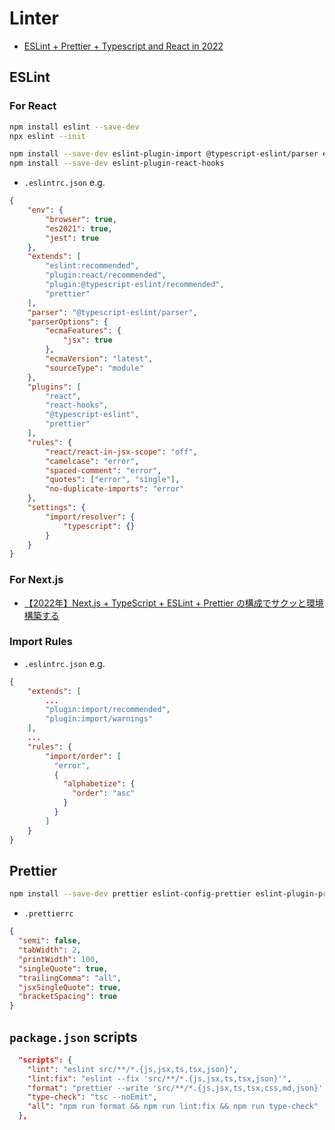 # Linter

- [ESLint + Prettier + Typescript and React in 2022](https://blog.devgenius.io/eslint-prettier-typescript-and-react-in-2022-e5021ebca2b1)

## ESLint
### For React
```sh
npm install eslint --save-dev
npx eslint --init

npm install --save-dev eslint-plugin-import @typescript-eslint/parser eslint-import-resolver-typescript
npm install --save-dev eslint-plugin-react-hooks
```

- `.eslintrc.json` e.g.
```json
{
    "env": {
        "browser": true,
        "es2021": true,
        "jest": true
    },
    "extends": [
        "eslint:recommended",
        "plugin:react/recommended",
        "plugin:@typescript-eslint/recommended",
        "prettier"
    ],
    "parser": "@typescript-eslint/parser",
    "parserOptions": {
        "ecmaFeatures": {
            "jsx": true
        },
        "ecmaVersion": "latest",
        "sourceType": "module"
    },
    "plugins": [
        "react",
        "react-hooks",
        "@typescript-eslint",
        "prettier"
    ],
    "rules": {
        "react/react-in-jsx-scope": "off",
        "camelcase": "error",
        "spaced-comment": "error",
        "quotes": ["error", "single"],
        "no-duplicate-imports": "error"
    },
    "settings": {
        "import/resolver": {
            "typescript": {}
        }
    }  
}
```
### For Next.js
- [【2022年】Next.js + TypeScript + ESLint + Prettier の構成でサクッと環境構築する](https://zenn.dev/hungry_goat/articles/b7ea123eeaaa44)

### Import Rules
- `.eslintrc.json` e.g.
```json
{
    "extends": [
        ...
        "plugin:import/recommended",
        "plugin:import/warnings"
    ],
    ...
    "rules": {
        "import/order": [
          "error",
          {
            "alphabetize": {
              "order": "asc"
            }
          }
        ]
    }
}
```

## Prettier
```sh
npm install --save-dev prettier eslint-config-prettier eslint-plugin-prettier
```

- `.prettierrc`
```json
{
  "semi": false,
  "tabWidth": 2,
  "printWidth": 100,
  "singleQuote": true,
  "trailingComma": "all",
  "jsxSingleQuote": true,
  "bracketSpacing": true
}
```

## `package.json` scripts
```json
  "scripts": {
    "lint": "eslint src/**/*.{js,jsx,ts,tsx,json}",
    "lint:fix": "eslint --fix 'src/**/*.{js,jsx,ts,tsx,json}'",
    "format": "prettier --write 'src/**/*.{js,jsx,ts,tsx,css,md,json}' --config ./.prettierrc",
    "type-check": "tsc --noEmit",
    "all": "npm run format && npm run lint:fix && npm run type-check"
  },
```
